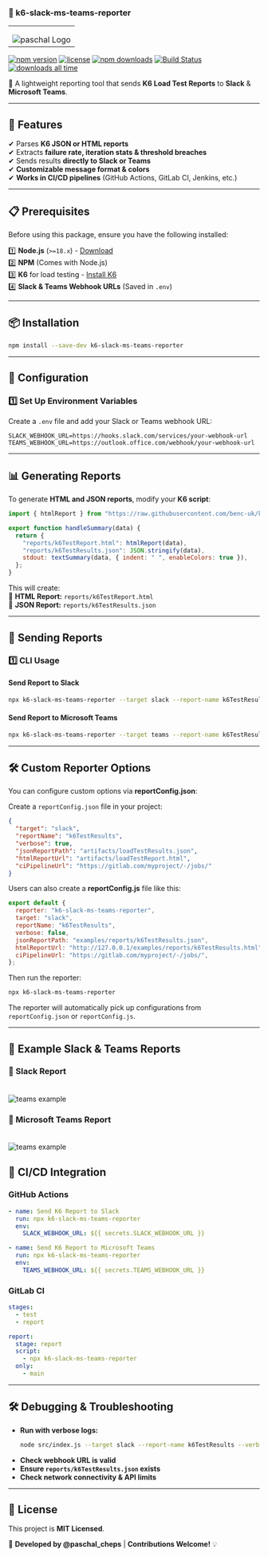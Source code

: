 ### **📖 k6-slack-ms-teams-reporter**

<table align="center"><tr><td align="center">
<img src="https://github.com/qaPaschalE/cypress-plugins/blob/main/assets/paschal%20logo%20(2).png?raw=true" alt="paschal Logo" style="max-width:120px;  margin-top:15px;"/>
</td></tr></table>

[![npm version](https://img.shields.io/npm/v/k6-slack-ms-teams-reporter)](https://www.npmjs.com/package/k6-slack-ms-teams-reporter) [![license](https://img.shields.io/npm/l/k6-slack-ms-teams-reporter)](https://github.com/qaPaschalE/k6-slack-ms-teams-reporter/blob/main/LICENSE) [![npm downloads](https://img.shields.io/npm/dt/k6-slack-ms-teams-reporter)](https://www.npmjs.com/package/k6-slack-ms-teams-reporter) [![Build Status](https://github.com/qaPaschalE/k6-slack-ms-teams-reporter/actions/workflows/build.yml/badge.svg)](https://github.com/qaPaschalE/k6-slack-ms-teams-reporter/actions/workflows/build.yml) [![downloads all time](https://img.shields.io/npm/dt/k6-slack-ms-teams-reporter.svg?style=flat&color=black&label=lifetime%20downloads)](https://www.npmjs.com/package/k6-slack-ms-teams-reporter)

🚀 A lightweight reporting tool that sends **K6 Load Test Reports** to **Slack** & **Microsoft Teams**.

---

## **📌 Features**

✔ Parses **K6 JSON or HTML reports**  
✔ Extracts **failure rate, iteration stats & threshold breaches**  
✔ Sends results **directly to Slack or Teams**  
✔ **Customizable message format & colors**  
✔ **Works in CI/CD pipelines** (GitHub Actions, GitLab CI, Jenkins, etc.)

---

## **📋 Prerequisites**

Before using this package, ensure you have the following installed:

1️⃣ **Node.js** (`>=18.x`) - [Download](https://nodejs.org/)  
2️⃣ **NPM** (Comes with Node.js)  
3️⃣ **K6** for load testing - [Install K6](https://k6.io/docs/getting-started/installation/)  
4️⃣ **Slack & Teams Webhook URLs** (Saved in `.env`)

---

## **📦 Installation**

```sh
npm install --save-dev k6-slack-ms-teams-reporter
```

---

## **🔧 Configuration**

### **1️⃣ Set Up Environment Variables**

Create a `.env` file and add your Slack or Teams webhook URL:

```
SLACK_WEBHOOK_URL=https://hooks.slack.com/services/your-webhook-url
TEAMS_WEBHOOK_URL=https://outlook.office.com/webhook/your-webhook-url
```

---

## **📊 Generating Reports**

To generate **HTML and JSON reports**, modify your **K6 script**:

```js
import { htmlReport } from "https://raw.githubusercontent.com/benc-uk/k6-reporter/main/dist/bundle.js";

export function handleSummary(data) {
  return {
    "reports/k6TestReport.html": htmlReport(data),
    "reports/k6TestResults.json": JSON.stringify(data),
    stdout: textSummary(data, { indent: " ", enableColors: true }),
  };
}
```

This will create:  
📜 **HTML Report:** `reports/k6TestReport.html`  
📜 **JSON Report:** `reports/k6TestResults.json`

---

## **🚀 Sending Reports**

### **1️⃣ CLI Usage**

#### **Send Report to Slack**

```sh
npx k6-slack-ms-teams-reporter --target slack --report-name k6TestResults
```

#### **Send Report to Microsoft Teams**

```sh
npx k6-slack-ms-teams-reporter --target teams --report-name k6TestResults
```

---

## **🛠️ Custom Reporter Options**

You can configure custom options via **reportConfig.json**:

Create a `reportConfig.json` file in your project:

```json
{
  "target": "slack",
  "reportName": "k6TestResults",
  "verbose": true,
  "jsonReportPath": "artifacts/loadTestResults.json",
  "htmlReportUrl": "artifacts/loadTestReport.html",
  "ciPipelineUrl": "https://gitlab.com/myproject/-/jobs/"
}
```

Users can also create a **reportConfig.js** file like this:

```js
export default {
  reporter: "k6-slack-ms-teams-reporter",
  target: "slack",
  reportName: "k6TestResults",
  verbose: false,
  jsonReportPath: "examples/reports/k6TestResults.json",
  htmlReportUrl: "http://127.0.0.1/examples/reports/k6TestResults.html",
  ciPipelineUrl: "https://gitlab.com/myproject/-/jobs/",
};
```

Then run the reporter:

```sh
npx k6-slack-ms-teams-reporter
```

The reporter will automatically pick up configurations from `reportConfig.json` or `reportConfig.js`.

---

## **📝 Example Slack & Teams Reports**

### **📌 Slack Report**

<img src="https://github.com/qaPaschalE/k6-slack-ms-teams-reporter/blob/main/assets/Slack.png?raw=true" alt="teams example" style="max-width:400px;  margin-top:20px;"/>

### **📌 Microsoft Teams Report**

<img src="https://github.com/qaPaschalE/k6-slack-ms-teams-reporter/blob/main/assets/teams.jpeg?raw=true" alt="teams example" style="max-width:400px;  margin-top:20px;"/>

## **📌 CI/CD Integration**

### **GitHub Actions**

```yaml
- name: Send K6 Report to Slack
  run: npx k6-slack-ms-teams-reporter
  env:
    SLACK_WEBHOOK_URL: ${{ secrets.SLACK_WEBHOOK_URL }}

- name: Send K6 Report to Microsoft Teams
  run: npx k6-slack-ms-teams-reporter
  env:
    TEAMS_WEBHOOK_URL: ${{ secrets.TEAMS_WEBHOOK_URL }}
```

### **GitLab CI**

```yaml
stages:
  - test
  - report

report:
  stage: report
  script:
    - npx k6-slack-ms-teams-reporter
  only:
    - main
```

---

## **🛠 Debugging & Troubleshooting**

- **Run with verbose logs:**
  ```sh
  node src/index.js --target slack --report-name k6TestResults --verbose
  ```
- **Check webhook URL is valid**
- **Ensure `reports/k6TestResults.json` exists**
- **Check network connectivity & API limits**

---

## **📜 License**

This project is **MIT Licensed**.

🚀 **Developed by @paschal_cheps** | **Contributions Welcome!** 💡
